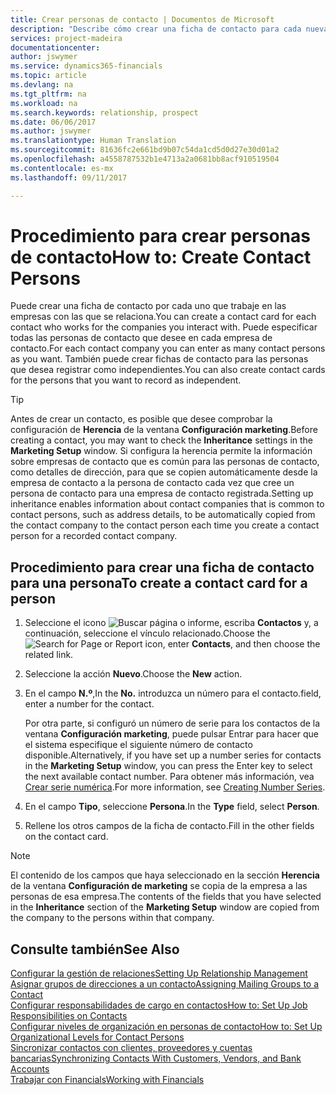 ```yaml
---
title: Crear personas de contacto | Documentos de Microsoft
description: "Describe cómo crear una ficha de contacto para cada nueva persona o cliente potencial con el que interactúe o tenga una relación de negocio."
services: project-madeira
documentationcenter: 
author: jswymer
ms.service: dynamics365-financials
ms.topic: article
ms.devlang: na
ms.tgt_pltfrm: na
ms.workload: na
ms.search.keywords: relationship, prospect
ms.date: 06/06/2017
ms.author: jswymer
ms.translationtype: Human Translation
ms.sourcegitcommit: 81636fc2e661bd9b07c54da1cd5d0d27e30d01a2
ms.openlocfilehash: a4558787532b1e4713a2a0681bb8acf910519504
ms.contentlocale: es-mx
ms.lasthandoff: 09/11/2017

---
```

# <a name="how-to-create-contact-persons"></a><span data-ttu-id="2b320-103">Procedimiento para crear personas de contacto</span><span class="sxs-lookup"><span data-stu-id="2b320-103">How to: Create Contact Persons</span></span>
<span data-ttu-id="2b320-104">Puede crear una ficha de contacto por cada uno que trabaje en las empresas con las que se relaciona.</span><span class="sxs-lookup"><span data-stu-id="2b320-104">You can create a contact card for each contact who works for the companies you interact with.</span></span> <span data-ttu-id="2b320-105">Puede especificar todas las personas de contacto que desee en cada empresa de contacto.</span><span class="sxs-lookup"><span data-stu-id="2b320-105">For each contact company you can enter as many contact persons as you want.</span></span> <span data-ttu-id="2b320-106">También puede crear fichas de contacto para las personas que desea registrar como independientes.</span><span class="sxs-lookup"><span data-stu-id="2b320-106">You can also create contact cards for the persons that you want to record as independent.</span></span>

> [!TIP]  
>   <span data-ttu-id="2b320-107">Antes de crear un contacto, es posible que desee comprobar la configuración de **Herencia** de la ventana **Configuración marketing**.</span><span class="sxs-lookup"><span data-stu-id="2b320-107">Before creating a contact, you may want to check the **Inheritance** settings in the **Marketing Setup** window.</span></span> <span data-ttu-id="2b320-108">Si configura la herencia permite la información sobre empresas de contacto que es común para las personas de contacto, como detalles de dirección, para que se copien automáticamente desde la empresa de contacto a la persona de contacto cada vez que cree un persona de contacto para una empresa de contacto registrada.</span><span class="sxs-lookup"><span data-stu-id="2b320-108">Setting up inheritance enables information about contact companies that is common to contact persons, such as address details, to be automatically copied from the contact company to the contact person each time you create a contact person for a recorded contact company.</span></span>

## <a name="to-create-a-contact-card-for-a-person"></a><span data-ttu-id="2b320-109">Procedimiento para crear una ficha de contacto para una persona</span><span class="sxs-lookup"><span data-stu-id="2b320-109">To create a contact card for a person</span></span>
1. <span data-ttu-id="2b320-110">Seleccione el icono ![Buscar página o informe](media/ui-search/search_small.png "icono Buscar página o informe"), escriba **Contactos** y, a continuación, seleccione el vínculo relacionado.</span><span class="sxs-lookup"><span data-stu-id="2b320-110">Choose the ![Search for Page or Report](media/ui-search/search_small.png "Search for Page or Report icon") icon, enter **Contacts**, and then choose the related link.</span></span>
2. <span data-ttu-id="2b320-111">Seleccione la acción **Nuevo**.</span><span class="sxs-lookup"><span data-stu-id="2b320-111">Choose the **New** action.</span></span>
3. <span data-ttu-id="2b320-112">En el campo **N.º**,</span><span class="sxs-lookup"><span data-stu-id="2b320-112">In the **No.**</span></span> <span data-ttu-id="2b320-113">introduzca un número para el contacto.</span><span class="sxs-lookup"><span data-stu-id="2b320-113">field, enter a number for the contact.</span></span>

    <span data-ttu-id="2b320-114">Por otra parte, si configuró un número de serie para los contactos de la ventana **Configuración marketing**, puede pulsar Entrar para hacer que el sistema especifique el siguiente número de contacto disponible.</span><span class="sxs-lookup"><span data-stu-id="2b320-114">Alternatively, if you have set up a number series for contacts in the **Marketing Setup** window, you can press the Enter key to select the next available contact number.</span></span> <span data-ttu-id="2b320-115">Para obtener más información, vea [Crear serie numérica](ui-create-number-series.md).</span><span class="sxs-lookup"><span data-stu-id="2b320-115">For more information, see [Creating Number Series](ui-create-number-series.md).</span></span>
4. <span data-ttu-id="2b320-116">En el campo **Tipo**, seleccione **Persona**.</span><span class="sxs-lookup"><span data-stu-id="2b320-116">In the **Type** field, select **Person**.</span></span>
5. <span data-ttu-id="2b320-117">Rellene los otros campos de la ficha de contacto.</span><span class="sxs-lookup"><span data-stu-id="2b320-117">Fill in the other fields on the contact card.</span></span>

> [!NOTE]  
>   <span data-ttu-id="2b320-118">El contenido de los campos que haya seleccionado en la sección **Herencia** de la ventana **Configuración de marketing** se copia de la empresa a las personas de esa empresa.</span><span class="sxs-lookup"><span data-stu-id="2b320-118">The contents of the fields that you have selected in the **Inheritance** section of the **Marketing Setup** window are copied from the company to the persons within that company.</span></span>

## <a name="see-also"></a><span data-ttu-id="2b320-119">Consulte también</span><span class="sxs-lookup"><span data-stu-id="2b320-119">See Also</span></span>
[<span data-ttu-id="2b320-120">Configurar la gestión de relaciones</span><span class="sxs-lookup"><span data-stu-id="2b320-120">Setting Up Relationship Management</span></span>](marketing-setup-marketing.md)  
[<span data-ttu-id="2b320-121">Asignar grupos de direcciones a un contacto</span><span class="sxs-lookup"><span data-stu-id="2b320-121">Assigning Mailing Groups to a Contact</span></span>](marketing-mailing-groups.md#AssignMailGroupContact)  
[<span data-ttu-id="2b320-122">Configurar responsabilidades de cargo en contactos</span><span class="sxs-lookup"><span data-stu-id="2b320-122">How to: Set Up Job Responsibilities on Contacts</span></span>](marketing-job-responsibilities.md)  
[<span data-ttu-id="2b320-123">Configurar niveles de organización en personas de contacto</span><span class="sxs-lookup"><span data-stu-id="2b320-123">How to: Set Up Organizational Levels for Contact Persons</span></span>](marketing-organizational-levels.md)  
[<span data-ttu-id="2b320-124">Sincronizar contactos con clientes, proveedores y cuentas bancarias</span><span class="sxs-lookup"><span data-stu-id="2b320-124">Synchronizing Contacts With Customers, Vendors, and Bank Accounts</span></span>](marketing-synchronize-contacts-customers-vendors-bank-accounts.md)  
[<span data-ttu-id="2b320-125">Trabajar con Financials</span><span class="sxs-lookup"><span data-stu-id="2b320-125">Working with Financials</span></span>](ui-work-product.md)  


